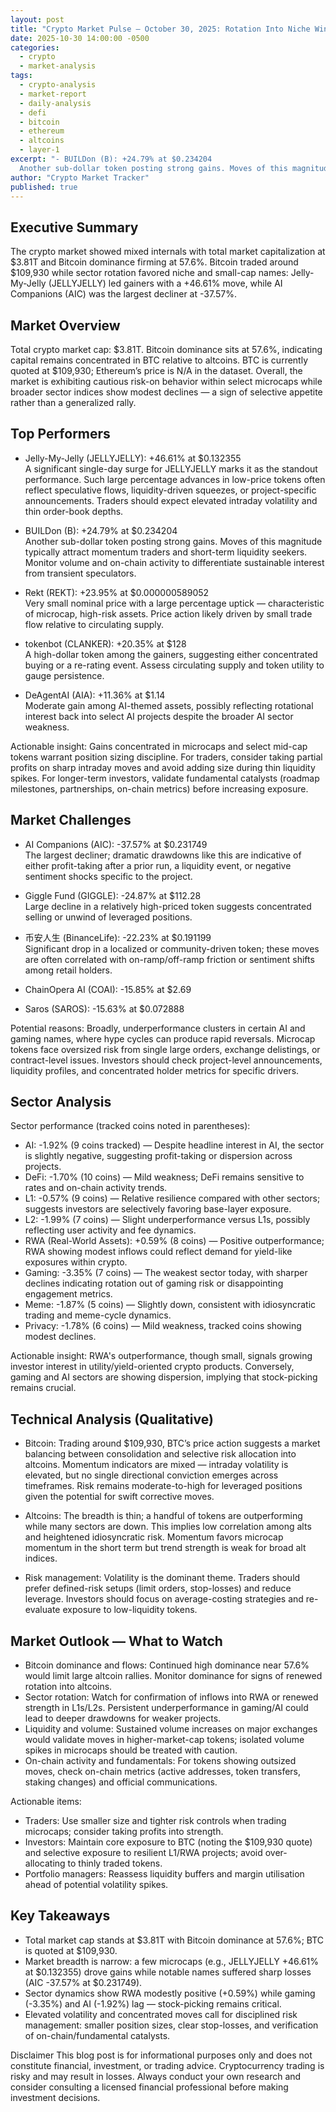 ```yaml
---
layout: post
title: "Crypto Market Pulse — October 30, 2025: Rotation Into Niche Winners as Broad Market Pauses"
date: 2025-10-30 14:00:00 -0500
categories:
  - crypto
  - market-analysis
tags:
  - crypto-analysis
  - market-report
  - daily-analysis
  - defi
  - bitcoin
  - ethereum
  - altcoins
  - layer-1
excerpt: "- BUILDon (B): +24.79% at $0.234204  
  Another sub-dollar token posting strong gains. Moves of this magnitude typically attract momentum traders and short-term..."
author: "Crypto Market Tracker"
published: true
---
```


## Executive Summary
The crypto market showed mixed internals with total market capitalization at $3.81T and Bitcoin dominance firming at 57.6%. Bitcoin traded around $109,930 while sector rotation favored niche and small-cap names: Jelly-My-Jelly (JELLYJELLY) led gainers with a +46.61% move, while AI Companions (AIC) was the largest decliner at -37.57%.

## Market Overview
Total crypto market cap: $3.81T. Bitcoin dominance sits at 57.6%, indicating capital remains concentrated in BTC relative to altcoins. BTC is currently quoted at $109,930; Ethereum’s price is N/A in the dataset. Overall, the market is exhibiting cautious risk-on behavior within select microcaps while broader sector indices show modest declines — a sign of selective appetite rather than a generalized rally.

## Top Performers
- Jelly-My-Jelly (JELLYJELLY): +46.61% at $0.132355  
  A significant single-day surge for JELLYJELLY marks it as the standout performance. Such large percentage advances in low-price tokens often reflect speculative flows, liquidity-driven squeezes, or project-specific announcements. Traders should expect elevated intraday volatility and thin order-book depths.

- BUILDon (B): +24.79% at $0.234204  
  Another sub-dollar token posting strong gains. Moves of this magnitude typically attract momentum traders and short-term liquidity seekers. Monitor volume and on-chain activity to differentiate sustainable interest from transient speculators.

- Rekt (REKT): +23.95% at $0.000000589052  
  Very small nominal price with a large percentage uptick — characteristic of microcap, high-risk assets. Price action likely driven by small trade flow relative to circulating supply.

- tokenbot (CLANKER): +20.35% at $128  
  A high-dollar token among the gainers, suggesting either concentrated buying or a re-rating event. Assess circulating supply and token utility to gauge persistence.

- DeAgentAI (AIA): +11.36% at $1.14  
  Moderate gain among AI-themed assets, possibly reflecting rotational interest back into select AI projects despite the broader AI sector weakness.

Actionable insight: Gains concentrated in microcaps and select mid-cap tokens warrant position sizing discipline. For traders, consider taking partial profits on sharp intraday moves and avoid adding size during thin liquidity spikes. For longer-term investors, validate fundamental catalysts (roadmap milestones, partnerships, on-chain metrics) before increasing exposure.

## Market Challenges
- AI Companions (AIC): -37.57% at $0.231749  
  The largest decliner; dramatic drawdowns like this are indicative of either profit-taking after a prior run, a liquidity event, or negative sentiment shocks specific to the project.

- Giggle Fund (GIGGLE): -24.87% at $112.28  
  Large decline in a relatively high-priced token suggests concentrated selling or unwind of leveraged positions.

- 币安人生 (BinanceLife): -22.23% at $0.191199  
  Significant drop in a localized or community-driven token; these moves are often correlated with on-ramp/off-ramp friction or sentiment shifts among retail holders.

- ChainOpera AI (COAI): -15.85% at $2.69  
- Saros (SAROS): -15.63% at $0.072888

Potential reasons: Broadly, underperformance clusters in certain AI and gaming names, where hype cycles can produce rapid reversals. Microcap tokens face oversized risk from single large orders, exchange delistings, or contract-level issues. Investors should check project-level announcements, liquidity profiles, and concentrated holder metrics for specific drivers.

## Sector Analysis
Sector performance (tracked coins noted in parentheses):
- AI: -1.92% (9 coins tracked) — Despite headline interest in AI, the sector is slightly negative, suggesting profit-taking or dispersion across projects.
- DeFi: -1.70% (10 coins) — Mild weakness; DeFi remains sensitive to rates and on-chain activity trends.
- L1: -0.57% (9 coins) — Relative resilience compared with other sectors; suggests investors are selectively favoring base-layer exposure.
- L2: -1.99% (7 coins) — Slight underperformance versus L1s, possibly reflecting user activity and fee dynamics.
- RWA (Real-World Assets): +0.59% (8 coins) — Positive outperformance; RWA showing modest inflows could reflect demand for yield-like exposures within crypto.
- Gaming: -3.35% (7 coins) — The weakest sector today, with sharper declines indicating rotation out of gaming risk or disappointing engagement metrics.
- Meme: -1.87% (5 coins) — Slightly down, consistent with idiosyncratic trading and meme-cycle dynamics.
- Privacy: -1.78% (6 coins) — Mild weakness, tracked coins showing modest declines.

Actionable insight: RWA's outperformance, though small, signals growing investor interest in utility/yield-oriented crypto products. Conversely, gaming and AI sectors are showing dispersion, implying that stock-picking remains crucial.

## Technical Analysis (Qualitative)
- Bitcoin: Trading around $109,930, BTC’s price action suggests a market balancing between consolidation and selective risk allocation into altcoins. Momentum indicators are mixed — intraday volatility is elevated, but no single directional conviction emerges across timeframes. Risk remains moderate-to-high for leveraged positions given the potential for swift corrective moves.

- Altcoins: The breadth is thin; a handful of tokens are outperforming while many sectors are down. This implies low correlation among alts and heightened idiosyncratic risk. Momentum favors microcap momentum in the short term but trend strength is weak for broad alt indices.

- Risk management: Volatility is the dominant theme. Traders should prefer defined-risk setups (limit orders, stop-losses) and reduce leverage. Investors should focus on average-costing strategies and re-evaluate exposure to low-liquidity tokens.

## Market Outlook — What to Watch
- Bitcoin dominance and flows: Continued high dominance near 57.6% would limit large altcoin rallies. Monitor dominance for signs of renewed rotation into altcoins.
- Sector rotation: Watch for confirmation of inflows into RWA or renewed strength in L1s/L2s. Persistent underperformance in gaming/AI could lead to deeper drawdowns for weaker projects.
- Liquidity and volume: Sustained volume increases on major exchanges would validate moves in higher-market-cap tokens; isolated volume spikes in microcaps should be treated with caution.
- On-chain activity and fundamentals: For tokens showing outsized moves, check on-chain metrics (active addresses, token transfers, staking changes) and official communications.

Actionable items:
- Traders: Use smaller size and tighter risk controls when trading microcaps; consider taking profits into strength.
- Investors: Maintain core exposure to BTC (noting the $109,930 quote) and selective exposure to resilient L1/RWA projects; avoid over-allocating to thinly traded tokens.
- Portfolio managers: Reassess liquidity buffers and margin utilisation ahead of potential volatility spikes.

## Key Takeaways
- Total market cap stands at $3.81T with Bitcoin dominance at 57.6%; BTC is quoted at $109,930.  
- Market breadth is narrow: a few microcaps (e.g., JELLYJELLY +46.61% at $0.132355) drove gains while notable names suffered sharp losses (AIC -37.57% at $0.231749).  
- Sector dynamics show RWA modestly positive (+0.59%) while gaming (-3.35%) and AI (-1.92%) lag — stock-picking remains critical.  
- Elevated volatility and concentrated moves call for disciplined risk management: smaller position sizes, clear stop-losses, and verification of on-chain/fundamental catalysts.

Disclaimer
This blog post is for informational purposes only and does not constitute financial, investment, or trading advice. Cryptocurrency trading is risky and may result in losses. Always conduct your own research and consider consulting a licensed financial professional before making investment decisions.